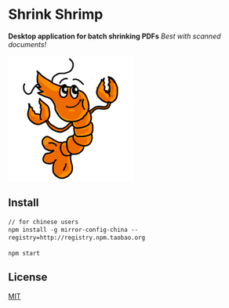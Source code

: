 # Shrink Shrimp

**Desktop application for batch shrinking PDFs**
*Best with scanned documents!*

![logo](assets/img/shrimp.png)

## Install ##

    // for chinese users
    npm install -g mirror-config-china --registry=http://registry.npm.taobao.org

    npm start


## License ##
[MIT](LICENSE)

